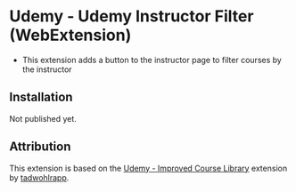 # Udemy - Udemy Instructor Filter (WebExtension)

- This extension adds a button to the instructor page to filter courses by the instructor

## Installation

Not published yet.

<!-- 
- [Install from Chrome Web Store](https://chrome.google.com/webstore/detail/udemy-instructor-filter/dmlfcanjgejpgjajoiepgfglmjcnhhlh)
- [Install from Firefox Add-ons](https://addons.mozilla.org/addon/udemy-instructor-filter)
- [Install as userscript](https://greasyfork.org/en/scripts/402838-udemy-improved-course-library)
-->

## Attribution

This extension is based on the [Udemy - Improved Course Library][udemy-improved-course-library] extension by [tadwohlrapp][tadwohlrapp].

[udemy-improved-course-library]: https://github.com/tadwohlrapp/udemy-improved-course-library
[tadwohlrapp]: https://github.com/tadwohlrapp
